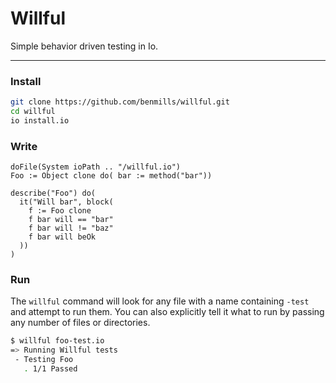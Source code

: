 Willful
============

Simple behavior driven testing in Io.

------------

### Install

```bash
git clone https://github.com/benmills/willful.git
cd willful
io install.io
```

### Write

```io
doFile(System ioPath .. "/willful.io")
Foo := Object clone do( bar := method("bar"))

describe("Foo") do(
  it("Will bar", block(
    f := Foo clone
    f bar will == "bar"
    f bar will != "baz"
    f bar will beOk
  ))
)
```

### Run

The `willful` command will look for any file with a name containing `-test` and attempt to run them. You can also explicitly tell it what to run by passing any number of files or directories.

```bash
$ willful foo-test.io
=> Running Willful tests        
 - Testing Foo                  
   . 1/1 Passed                 
```